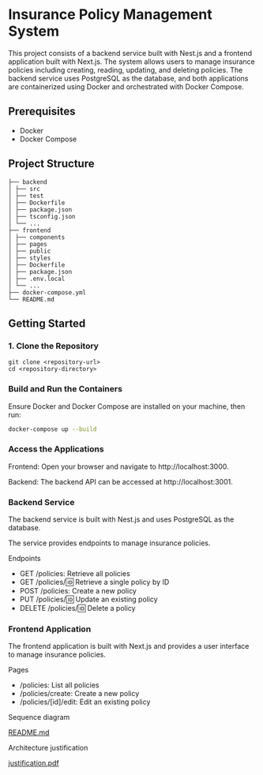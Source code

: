 # Insurance Policy Management System

This project consists of a backend service built with Nest.js and a frontend application built with Next.js. The system allows users to manage insurance policies including creating, reading, updating, and deleting policies. The backend service uses PostgreSQL as the database, and both applications are containerized using Docker and orchestrated with Docker Compose.

## Prerequisites

- Docker
- Docker Compose

## Project Structure


```
├── backend
│ ├── src
│ ├── test
│ ├── Dockerfile
│ ├── package.json
│ ├── tsconfig.json
│ └── ...
├── frontend
│ ├── components
│ ├── pages
│ ├── public
│ ├── styles
│ ├── Dockerfile
│ ├── package.json
│ ├── .env.local
│ └── ...
├── docker-compose.yml
└── README.md

```
## Getting Started

### 1. Clone the Repository

``` 
git clone <repository-url>
cd <repository-directory>
```
### Build and Run the Containers
Ensure Docker and Docker Compose are installed on your machine, then run:
    
``` bash
docker-compose up --build
   ```
### Access the Applications
Frontend: Open your browser and navigate to http://localhost:3000.

Backend: The backend API can be accessed at http://localhost:3001.

### Backend Service
The backend service is built with Nest.js and uses PostgreSQL as the database. 

The service provides endpoints to manage insurance policies.

Endpoints

* GET /policies: Retrieve all policies
* GET /policies/:id: Retrieve a single policy by ID
* POST /policies: Create a new policy
* PUT /policies/:id: Update an existing policy
* DELETE /policies/:id: Delete a policy

### Frontend Application
The frontend application is built with Next.js and provides a user interface to manage insurance policies.

Pages

* /policies: List all policies
* /policies/create: Create a new policy
* /policies/[id]/edit: Edit an existing policy


Sequence diagram

[README.md](README.md)

Architecture justification

[justification.pdf](justification.pdf)